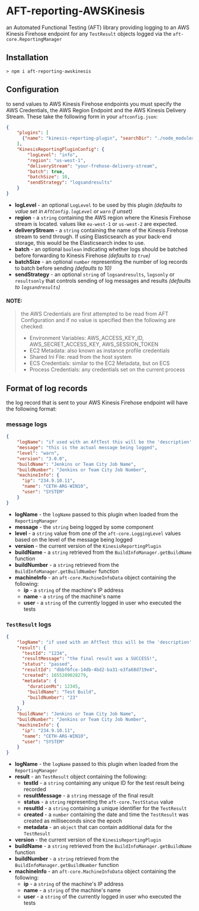 # AFT-reporting-AWSKinesis
an Automated Functional Testing (AFT) library providing logging to an AWS Kinesis Firehose endpoint for any `TestResult` objects logged via the `aft-core.ReportingManager`

## Installation
`> npm i aft-reporting-awskinesis`

## Configuration
to send values to AWS Kinesis Firehose endpoints you must specify the AWS Credentials, the AWS Region Endpoint and the AWS Kinesis Delivery Stream. These take the following form in your `aftconfig.json`:
```json
{
    "plugins": [
      {"name": "kinesis-reporting-plugin", "searchDir": "./node_modules/"}
    ],
    "KinesisReportingPluginConfig": {
        "logLevel": "info",
        "region": "us-west-1",
        "deliveryStream": "your-frehose-delivery-stream",
        "batch": true,
        "batchSize": 10,
        "sendStrategy": "logsandresults"
    }
}
```
- **logLevel** - an optional `LogLevel` to be used by this plugin _(defaults to value set in `AftConfig.logLevel` or `warn` if unset)_
- **region** - a `string` containing the AWS region where the Kinesis Firehose stream is located. values like `eu-west-1` or `us-west-2` are expected.
- **deliveryStream** - a `string` containing the name of the Kinesis Firehose stream to send through. If using Elasticsearch as your back-end storage, this would be the Elasticsearch index to use.
- **batch** - an optional `boolean` indicating whether logs should be batched before forwarding to Kinesis Firehose _(defaults to `true`)_
- **batchSize** - an optional `number` representing the number of log records to batch before sending _(defaults to 10)_
- **sendStrategy** - an optional `string` of `logsandresults`, `logsonly` or `resultsonly` that controls sending of log messages and results _(defaults to `logsandresults`)_

#### NOTE:
> the AWS Credentials are first attempted to be read from AFT Configuration and if no value is specified then the following are checked:
> - Environment Variables: AWS_ACCESS_KEY_ID, AWS_SECRET_ACCESS_KEY, AWS_SESSION_TOKEN
> - EC2 Metadata: also known as instance profile credentials
> - Shared Ini File: read from the host system
> - ECS Credentials: similar to the EC2 Metadata, but on ECS
> - Process Credentials: any credentials set on the current process

## Format of log records
the log record that is sent to your AWS Kinesis Firehose endpoint will have the following format:
### message logs
```JSON
{
    "logName": "if used with an AftTest this will be the 'description' or 'Test IDs' or a GUID",
    "message": "this is the actual message being logged", 
    "level": "warn", 
    "version": "3.0.0", 
    "buildName": "Jenkins or Team City Job Name", 
    "buildNumber": "Jenkins or Team City Job Number", 
    "machineInfo": {
      "ip": "234.9.10.11",
      "name": "CETH-ARG-WIN10",
      "user": "SYSTEM"
    }
}
```
- **logName** - the `logName` passed to this plugin when loaded from the `ReportingManager`
- **message** - the `string` being logged by some component
- **level** - a `string` value from one of the `aft-core.LoggingLevel` values based on the level of the message being logged
- **version** - the current version of the `KinesisReportingPlugin`
- **buildName** - a `string` retrieved from the `BuildInfoManager.getBuildName` function
- **buildNumber** - a `string` retrieved from the `BuildInfoManager.getBuildNumber` function
- **machineInfo** - an `aft-core.MachineInfoData` object containing the following:
  - **ip** - a `string` of the machine's IP address
  - **name** - a `string` of the machine's name
  - **user** - a `string` of the currently logged in user who executed the tests

### `TestResult` logs
```JSON
{
    "logName": "if used with an AftTest this will be the 'description' or 'Test IDs' or a GUID",
    "result": {
      "testId": "1234",
      "resultMessage": "the final result was a SUCCESS!",
      "status": "passed",
      "resultId": "dbbf6fce-14db-4bd2-ba31-e3fa68d719e4",
      "created": 1655289028279,
      "metadata": {
        "durationMs": 12345,
        "buildName": "Test Build",
        "buildNumber": "23"
      }
    }, 
    "buildName": "Jenkins or Team City Job Name", 
    "buildNumber": "Jenkins or Team City Job Number", 
    "machineInfo": {
      "ip": "234.9.10.11",
      "name": "CETH-ARG-WIN10",
      "user": "SYSTEM"
    }
}
```
- **logName** - the `logName` passed to this plugin when loaded from the `ReportingManager`
- **result** - an `TestResult` object containing the following:
  - **testId** - a `string` containing any unique ID for the test result being recorded
  - **resultMessage** - a `string` message of the final result
  - **status** - a `string` representing the `aft-core.TestStatus` value
  - **resultId** - a `string` containing a unique identifier for the `TestResult`
  - **created** - a `number` containing the date and time the `TestResult` was created as milliseconds since the epoch
  - **metadata** - an `object` that can contain additional data for the `TestResult`
- **version** - the current version of the `KinesisReportingPlugin`
- **buildName** - a `string` retrieved from the `BuildInfoManager.getBuildName` function
- **buildNumber** - a `string` retrieved from the `BuildInfoManager.getBuildNumber` function
- **machineInfo** - an `aft-core.MachineInfoData` object containing the following:
  - **ip** - a `string` of the machine's IP address
  - **name** - a `string` of the machine's name
  - **user** - a `string` of the currently logged in user who executed the tests